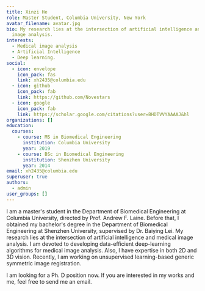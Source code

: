 ```yaml
---
title: Xinzi He
role: Master Student, Columbia University, New York
avatar_filename: avatar.jpg
bio: My research lies at the intersection of artificial intelligence and medical
  image analysis.
interests:
  - Medical image analysis
  - Artificial Intelligence
  - Deep learning.
social:
  - icon: envelope
    icon_pack: fas
    link: xh2435@columbia.edu
  - icon: github
    icon_pack: fab
    link: https://github.com/Novestars
  - icon: google
    icon_pack: fab
    link: https://scholar.google.com/citations?user=BHDTVVYAAAAJ&hl
organizations: []
education:
  courses:
    - course: MS in Biomedical Engineering
      institution: Columbia University
      year: 2019
    - course: BSc in Biomedical Engineering
      institution: Shenzhen University
      year: 2014
email: xh2435@columbia.edu
superuser: true
authors:
  - admin
user_groups: []
---
```

I am a master's student in the Department of Biomedical Engineering at Columbia University, directed by Prof. Andrew F. Laine. Before that, I obtained my bachelor's degree in the Department of Biomedical Engineering at Shenzhen University,  supervised by Dr. Baiying Lei. My research lies at the intersection of artificial intelligence and medical image analysis. I am devoted to developing data-efficient deep-learning algorithms for medical image analysis. Also, I have expertise in both 2D and 3D vision. Recently, I am working on unsupervised learning-based generic symmetric image registration. 

I am looking for a Ph. D position now. If you are interested in my works and me, feel free to send me an email.